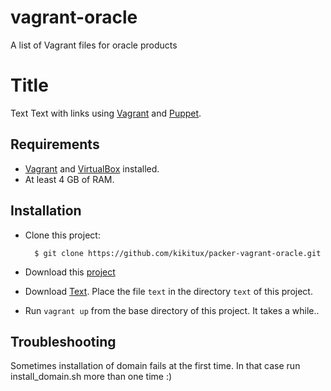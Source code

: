 vagrant-oracle
==============

A list of Vagrant files for oracle products


# Title

Text
Text with links using [Vagrant] and [Puppet].

## Requirements

* [Vagrant] and [VirtualBox] installed.
* At least 4 GB of RAM.

## Installation

* Clone this project:

        $ git clone https://github.com/kikitux/packer-vagrant-oracle.git
        
* Download this [project]


* Download [Text]. Place the file
  `text` in the directory `text` of this project.

* Run `vagrant up` from the base directory of this project. It takes a while..

## Troubleshooting
Sometimes installation of domain fails at the first time. In that case run install_domain.sh more than one time :)

[Vagrant]: http://www.vagrantup.com/

[VirtualBox]: https://www.virtualbox.org/

[Puppet]: http://puppetlabs.com/

[Text]: http://link/

[project]: https://github.com/kikitux/packer-vagrant-oracle/archive/master.zip
